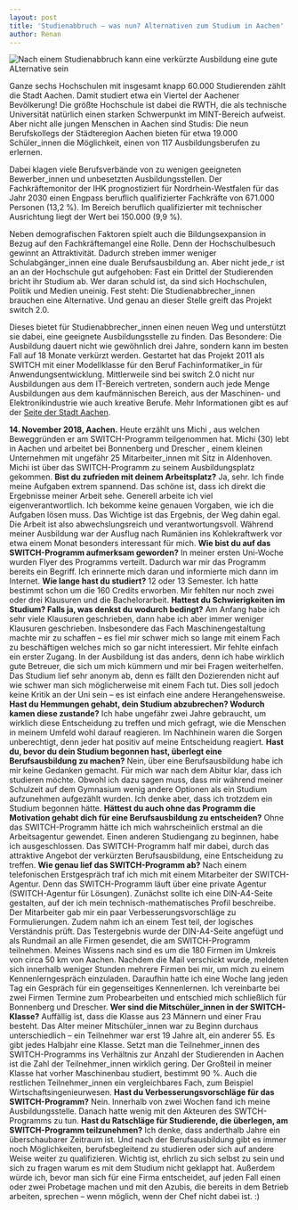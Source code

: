 ```yaml
---
layout: post
title: 'Studienabbruch – was nun? Alternativen zum Studium in Aachen'
author: Renan
---
```


![Nach einem Studienabbruch kann eine verkürzte Ausbildung eine gute ALternative sein](https://images.athene-aachen.de/studienabbruch-was-nun-bl.jpg)

Ganze sechs Hochschulen mit insgesamt knapp 60.000 Studierenden zählt die Stadt Aachen. Damit studiert etwa ein Viertel der Aachener Bevölkerung! Die größte Hochschule ist dabei die RWTH, die als technische Universität natürlich einen starken Schwerpunkt im MINT-Bereich aufweist. Aber nicht alle jungen Menschen in Aachen sind Studis: Die neun Berufskollegs der Städteregion Aachen bieten für etwa 19.000 Schüler_innen die Möglichkeit, einen von 117 Ausbildungsberufen zu erlernen.

Dabei klagen viele Berufsverbände von zu wenigen geeigneten Bewerber_innen und unbesetzten Ausbildungsstellen. Der Fachkräftemonitor der IHK prognostiziert für Nordrhein-Westfalen für das Jahr 2030 einen Engpass beruflich qualifizierter Fachkräfte von 671.000 Personen (13,2 %). Im Bereich beruflich qualifizierter mit technischer Ausrichtung liegt der Wert bei 150.000 (9,9 %).

Neben demografischen Faktoren spielt auch die Bildungsexpansion in Bezug auf den Fachkräftemangel eine Rolle. Denn der Hochschulbesuch gewinnt an Attraktivität. Dadurch streben immer weniger Schulabgänger_innen eine duale Berufsausbildung an. Aber nicht jede_r ist an an der Hochschule gut aufgehoben: Fast ein Drittel der Studierenden bricht ihr Studium ab. Wer daran schuld ist, da sind sich Hochschulen, Politik und Medien uneinig. Fest steht: Die Studienabbrecher_innen brauchen eine Alternative. Und genau an dieser Stelle greift das Projekt switch 2.0.

Dieses bietet für Studienabbrecher_innen einen neuen Weg und unterstützt sie dabei, eine geeignete Ausbildungsstelle zu finden. Das Besondere: Die Ausbildung dauert nicht wie gewöhnlich drei Jahre, sondern kann im besten Fall auf 18 Monate verkürzt werden. Gestartet hat das Projekt 2011 als SWITCH mit einer Modellklasse für den Beruf Fachinformatiker_in für Anwendungsentwicklung. Mittlerweile sind bei switch 2.0 nicht nur Ausbildungen aus dem IT-Bereich vertreten, sondern auch jede Menge Ausbildungen aus dem kaufmännischen Bereich, aus der Maschinen- und Elektronikindustrie wie auch kreative Berufe. Mehr Informationen gibt es auf der [Seite der Stadt Aachen](http://www.aachen.de/switch).

**14. November 2018, Aachen.**
Heute erzählt uns Michi , aus welchen Beweggründen er am SWITCH-Programm teilgenommen hat. Michi (30) lebt in Aachen und arbeitet bei Bonnenberg und Drescher , einem kleinen Unternehmen mit ungefähr 25 Mitarbeiter_innen mit Sitz in Aldenhoven.
Michi ist über das SWITCH-Programm zu seinem Ausbildungsplatz gekommen. 
**Bist du zufrieden mit deinem Arbeitsplatz?**
Ja, sehr. Ich finde meine Aufgaben extrem spannend. Das schöne ist, dass ich direkt die Ergebnisse meiner Arbeit sehe. Generell arbeite ich viel eigenverantwortlich. Ich bekomme keine genauen Vorgaben, wie ich die Aufgaben lösen muss. Das Wichtige ist das Ergebnis, der Weg dahin egal. Die Arbeit ist also abwechslungsreich und verantwortungsvoll. Während meiner Ausbildung war der Ausflug nach Rumänien ins Kohlekraftwerk vor etwa einem Monat besonders interessant für mich.
**Wie bist du auf das SWITCH-Programm aufmerksam geworden?**
In meiner ersten Uni-Woche wurden Flyer des Programms verteilt. Dadurch war mir das Programm bereits ein Begriff. Ich erinnerte mich daran und informierte mich dann im Internet.
**Wie lange hast du studiert?**
12 oder 13 Semester. Ich hatte bestimmt schon um die 160 Credits erworben. Mir fehlten nur noch zwei oder drei Klausuren und die Bachelorarbeit.
**Hattest du Schwierigkeiten im Studium? Falls ja, was denkst du wodurch bedingt?**
Am Anfang habe ich sehr viele Klausuren geschrieben, dann habe ich aber immer weniger Klausuren geschrieben. Insbesondere das Fach Maschinengestaltung machte mir zu schaffen – es fiel mir schwer mich so lange mit einem Fach zu beschäftigen welches mich so gar nicht interessiert. Mir fehlte einfach ein erster Zugang. In der Ausbildung ist das anders, denn ich habe wirklich gute Betreuer, die sich um mich kümmern und mir bei Fragen weiterhelfen. Das Studium lief sehr anonym ab, denn es fällt den Dozierenden nicht auf wie schwer man sich möglicherweise mit einem Fach tut. Dies soll jedoch keine Kritik an der Uni sein – es ist einfach eine andere Herangehensweise.
**Hast du Hemmungen gehabt, dein Studium abzubrechen? Wodurch kamen diese zustande?**
Ich habe ungefähr zwei Jahre gebraucht, um wirklich diese Entscheidung zu treffen und mich gefragt, wie die Menschen in meinem Umfeld wohl darauf reagieren. Im Nachhinein waren die Sorgen unberechtigt, denn jeder hat positiv auf meine Entscheidung reagiert.
**Hast du, bevor du dein Studium begonnen hast, überlegt eine Berufsausbildung zu machen?**
Nein, über eine Berufsausbildung habe ich mir keine Gedanken gemacht. Für mich war nach dem Abitur klar, dass ich studieren möchte. Obwohl ich dazu sagen muss, dass mir während meiner Schulzeit auf dem Gymnasium wenig andere Optionen als ein Studium aufzunehmen aufgezählt wurden. Ich denke aber, dass ich trotzdem ein Studium begonnen hätte.
**Hättest du auch ohne das Programm die Motivation gehabt dich für eine Berufsausbildung zu entscheiden?**
Ohne das SWITCH-Programm hätte ich mich wahrscheinlich erstmal an die Arbeitsagentur gewendet. Einen anderen Studiengang zu beginnen, habe ich ausgeschlossen. Das SWITCH-Programm half mir dabei, durch das attraktive Angebot der verkürzten Berufsausbildung, eine Entscheidung zu treffen.
**Wie genau lief das SWITCH-Programm ab?**
Nach einem telefonischen Erstgespräch traf ich mich mit einem Mitarbeiter der SWITCH-Agentur. Denn das SWITCH-Programm läuft über eine private Agentur (SWITCH-Agentur für Lösungen). Zunächst sollte ich eine DIN-A4-Seite gestalten, auf der ich mein technisch-mathematisches Profil beschreibe. Der Mitarbeiter gab mir ein paar Verbesserungsvorschläge zu Formulierungen. Zudem nahm ich an einem Test teil, der logisches Verständnis prüft. Das Testergebnis wurde der DIN-A4-Seite angefügt und als Rundmail an alle Firmen gesendet, die am SWITCH-Programm teilnehmen. Meines Wissens nach sind es um die 180 Firmen im Umkreis von circa 50 km von Aachen. Nachdem die Mail verschickt wurde, meldeten sich innerhalb weniger Stunden mehrere Firmen bei mir, um mich zu einem Kennenlerngespräch einzuladen. Daraufhin hatte ich eine Woche lang jeden Tag ein Gespräch für ein gegenseitiges Kennenlernen. Ich vereinbarte bei zwei Firmen Termine zum Probearbeiten und entschied mich schließlich für Bonnenberg und Drescher.
**Wer sind  die Mitschüler_innen in der SWITCH-Klasse?**
Auffällig ist, dass die Klasse aus 23 Männern und einer Frau besteht. Das Alter meiner Mitschüler_innen war zu Beginn durchaus unterschiedlich – ein Teilnehmer war erst 19 Jahre alt, ein anderer 55. Es gibt jedes Halbjahr eine Klasse. Setzt man die Teilnehmer_innen des SWITCH-Programms ins Verhältnis zur Anzahl der Studierenden in Aachen ist die Zahl der Teilnehmer_innen wirklich gering. Der Großteil in meiner Klasse hat vorher Maschinenbau studiert, bestimmt 90 %. Auch die restlichen Teilnehmer_innen ein vergleichbares Fach, zum Beispiel Wirtschaftsingenieurwesen.
**Hast du Verbesserungsvorschläge für das SWITCH-Programm?**
Nein. Innerhalb von zwei Wochen fand ich meine Ausbildungsstelle. Danach hatte wenig mit den Akteuren des SWTCH-Programms zu tun.
**Hast du Ratschläge für Studierende, die überlegen, am SWITCH-Programm teilzunehmen?**
Ich denke, dass anderthalb Jahre ein überschaubarer Zeitraum ist. Und nach der Berufsausbildung gibt es immer noch Möglichkeiten, berufsbegleitend zu studieren oder sich auf andere Weise weiter zu qualifizieren. Wichtig ist, ehrlich zu sich selbst zu sein und sich zu fragen warum es mit dem Studium nicht geklappt hat.
Außerdem würde ich, bevor man sich für eine Firma entscheidet, auf jeden Fall einen oder zwei Probetage machen und mit den Azubis, die bereits in dem Betrieb arbeiten, sprechen – wenn möglich, wenn der Chef nicht dabei ist. :)

